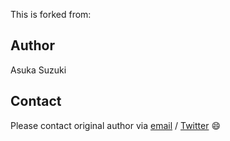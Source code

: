 This is forked from:


## Author

Asuka Suzuki


## Contact

Please contact original author via [email](https://github.com/tanksuzuki) / [Twitter](https://twitter.com/tanksuzuki) :smile:
